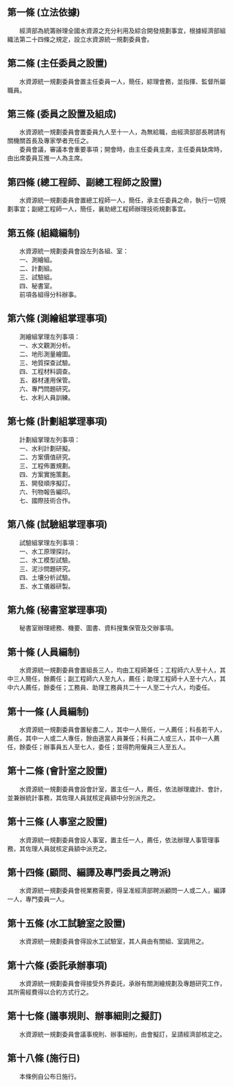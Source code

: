 第一條 (立法依據)
-----------------
　　經濟部為統籌辦理全國水資源之充分利用及綜合開發規劃事宜，根據經濟部組織法第二十四條之規定，設立水資源統一規劃委員會。  


第二條 (主任委員之設置)
-----------------------
　　水資源統一規劃委員會置主任委員一人，簡任，綜理會務，並指揮、監督所屬職員。  


第三條 (委員之設置及組成)
-------------------------
　　水資源統一規劃委員會置委員九人至十一人，為無給職，由經濟部部長聘請有關機關首長及專家學者充任之。  
　　委員會議，審議本會重要事項；開會時，由主任委員主席，主任委員缺席時，由出席委員互推一人為主席。  


第四條 (總工程師、副總工程師之設置)
-----------------------------------
　　水資源統一規劃委員會置總工程師一人，簡任，承主任委員之命，執行一切規劃事宜；副總工程師一人，簡任，襄助總工程師辦理技術規劃事宜。  


第五條 (組織編制)
-----------------
　　水資源統一規劃委員會設左列各組、室：  
　　一、測繪組。  
　　二、計劃組。  
　　三、試驗組。  
　　四、秘書室。  
　　前項各組得分科辦事。  


第六條 (測繪組掌理事項)
-----------------------
　　測繪組掌理左列事項：  
　　一、水文觀測分析。  
　　二、地形測量繪圖。  
　　三、地質探查試驗。  
　　四、工程材料調查。  
　　五、器材運用保管。  
　　六、專門問題研究。  
　　七、水利人員訓練。  


第七條 (計劃組掌理事項)
-----------------------
　　計劃組掌理左列事項：  
　　一、水利計劃研擬。  
　　二、方案價值研究。  
　　三、工程佈置規劃。  
　　四、方案實施策劃。  
　　五、開發順序擬訂。  
　　六、刊物報告編印。  
　　七、國際技術合作。  


第八條 (試驗組掌理事項)
-----------------------
　　試驗組掌理左列事項：  
　　一、水工原理探討。  
　　二、水工模型試驗。  
　　三、泥沙問題研究。  
　　四、土壤分析試驗。  
　　五、水工儀器研製。  


第九條 (秘書室掌理事項)
-----------------------
　　秘書室辦理總務、機要、圖書、資料搜集保管及交辦事項。  


第十條 (人員編制)
-----------------
　　水資源統一規劃委員會置組長三人，均由工程師兼任；工程師六人至十人，其中三人簡任，餘薦任；副工程師六人至九人，薦任；助理工程師十人至十六人，其中六人薦任，餘委任；工務員、助理工務員共二十一人至二十六人，均委任。  


第十一條 (人員編制)
-------------------
　　水資源統一規劃委員會置秘書二人，其中一人簡任，一人薦任；科長若干人，薦任，其中一人或二人專任，餘由適當人員兼任；科員二人或三人，其中一人薦任，餘委任；辦事員五人至七人，委任；並得酌用僱員三人至五人。  


第十二條 (會計室之設置)
-----------------------
　　水資源統一規劃委員會設會計室，置主任一人，薦任，依法辦理歲計、會計，並兼辦統計事務，其佐理人員就核定員額中分別派充之。  


第十三條 (人事室之設置)
-----------------------
　　水資源統一規劃委員會設人事室，置主任一人，薦任，依法辦理人事管理事務，其佐理人員就核定員額中派充之。  


第十四條 (顧問、編譯及專門委員之聘派)
-------------------------------------
　　水資源統一規劃委員會視業務需要，得呈准經濟部聘派顧問一人或二人，編譯一人，專門委員一人。  


第十五條 (水工試驗室之設置)
---------------------------
　　水資源統一規劃委員會得設水工試驗室，其人員由有關組、室調用之。  


第十六條 (委託承辦事項)
-----------------------
　　水資源統一規劃委員會得接受外界委託，承辦有關測繪規劃及專題研究工作，其所需經費得以合約方式行之。  


第十七條 (議事規則、辦事細則之擬訂)
-----------------------------------
　　水資源統一規劃委員會議事規則、辦事細則，由會擬訂，呈請經濟部核定之。  


第十八條 (施行日)
-----------------
　　本條例自公布日施行。
